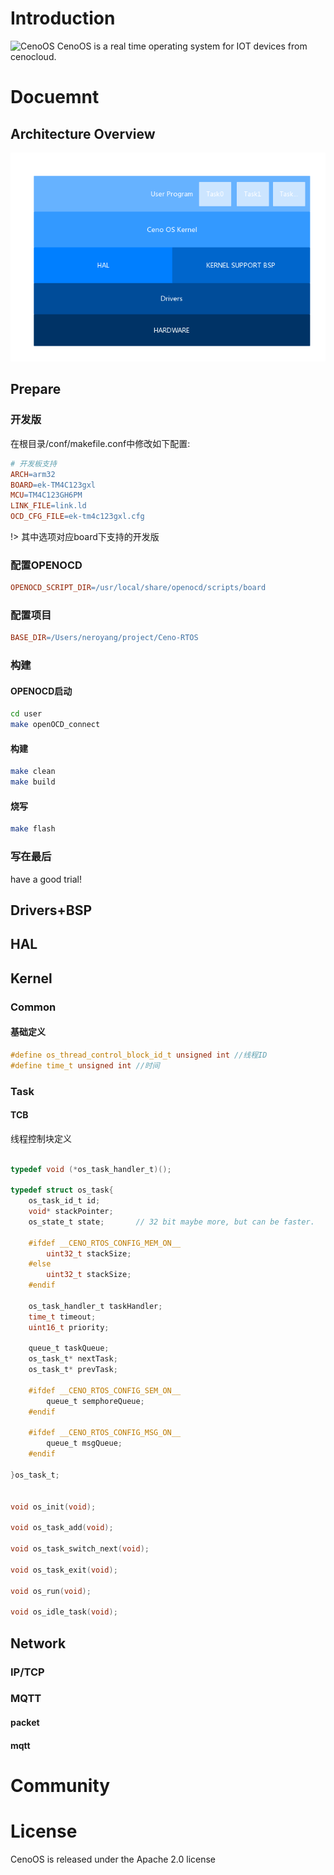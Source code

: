 # Introduction
![CenoOS](https://raw.githubusercontent.com/CenoOS/Ceno-RTOS/master/docs/assets/twitter_header_photo_1.png)
CenoOS is a real time operating system for IOT devices from cenocloud.

# Docuemnt

## Architecture Overview
![Architecture](https://raw.githubusercontent.com/CenoOS/Ceno-RTOS/master/docs/assets/arch2.png)
 
## Prepare

### 开发版
在根目录/conf/makefile.conf中修改如下配置:
```makefile
# 开发板支持
ARCH=arm32
BOARD=ek-TM4C123gxl
MCU=TM4C123GH6PM
LINK_FILE=link.ld
OCD_CFG_FILE=ek-tm4c123gxl.cfg
```
!> 其中选项对应board下支持的开发版

### 配置OPENOCD

```makefile
OPENOCD_SCRIPT_DIR=/usr/local/share/openocd/scripts/board
```

### 配置项目

```makefile
BASE_DIR=/Users/neroyang/project/Ceno-RTOS

```

### 构建

#### OPENOCD启动

```bash
cd user
make openOCD_connect
```

#### 构建

```bash
make clean
make build
```

#### 烧写

```bash
make flash
```

### 写在最后
have a good trial!

## Drivers+BSP

## HAL

## Kernel
### Common
#### 基础定义
```c
#define os_thread_control_block_id_t unsigned int //线程ID
#define time_t unsigned int //时间
```
### Task
#### TCB
线程控制块定义
```c

typedef void (*os_task_handler_t)();

typedef struct os_task{
	os_task_id_t id;
	void* stackPointer;
	os_state_t state;		// 32 bit maybe more, but can be faster.
	
	#ifdef __CENO_RTOS_CONFIG_MEM_ON__
		uint32_t stackSize;
	#else
		uint32_t stackSize;
	#endif

	os_task_handler_t taskHandler;
	time_t timeout;
	uint16_t priority;

	queue_t taskQueue;
	os_task_t* nextTask;
	os_task_t* prevTask;
	
	#ifdef __CENO_RTOS_CONFIG_SEM_ON__
		queue_t semphoreQueue;
	#endif

	#ifdef __CENO_RTOS_CONFIG_MSG_ON__
		queue_t msgQueue;
	#endif

}os_task_t;


void os_init(void);

void os_task_add(void);

void os_task_switch_next(void);

void os_task_exit(void);

void os_run(void);

void os_idle_task(void);

```


## Network

### IP/TCP


### MQTT
#### packet
#### mqtt

# Community

# License
CenoOS is released under the Apache 2.0 license